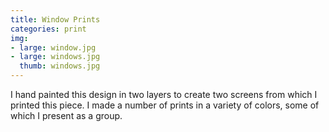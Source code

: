 ```yaml
---
title: Window Prints
categories: print
img:
- large: window.jpg
- large: windows.jpg
  thumb: windows.jpg
---
```


I hand painted this design in two layers to create two screens from which I printed this piece. I made a number of prints in a variety of colors, some of which I present as a group.
